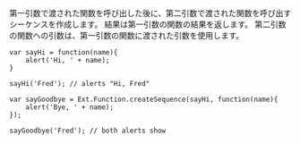 第一引数で渡された関数を呼び出した後に、第二引数で渡された関数を呼び出すシーケンスを作成します。
結果は第一引数の関数の結果を返します。
第二引数の関数への引数は、第一引数の関数に渡された引数を使用します。

    var sayHi = function(name){
        alert('Hi, ' + name);
    }
    
    sayHi('Fred'); // alerts "Hi, Fred"
    
    var sayGoodbye = Ext.Function.createSequence(sayHi, function(name){
        alert('Bye, ' + name);
    });
    
    sayGoodbye('Fred'); // both alerts show
